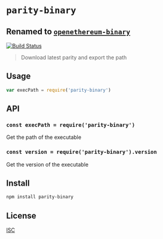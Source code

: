 # `parity-binary`

## Renamed to [`openethereum-binary`](https://www.npmjs.com/package/openethereum-binary)

[![Build Status](https://travis-ci.org/hyperdivision/parity-binary.svg?branch=master)](https://travis-ci.org/hyperdivision/parity-binary)

> Download latest parity and export the path

## Usage

```js
var execPath = require('parity-binary')
```

## API

### `const execPath = require('parity-binary')`

Get the path of the executable

### `const version = require('parity-binary').version`

Get the version of the executable

## Install

```sh
npm install parity-binary
```

## License

[ISC](LICENSE)
